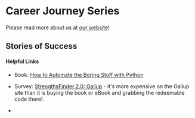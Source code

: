 # Career Journey Series

Please read more about us at [our website](https://sites.google.com/view/the-next-iteration/events/career-journey-series)!

## Stories of Success

#### Helpful Links

* Book: [How to Automate the Boring Stuff with Python](https://automatetheboringstuff.com/)
* Survey: [StrengthsFinder 2.0: Gallup](https://a.co/d/aZLQBZl) - it's more expensive on the Gallup site than it is buying the book or eBook and grabbing the redeemable code there!.

*
